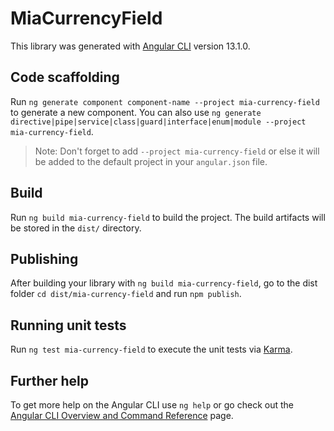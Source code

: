 # MiaCurrencyField

This library was generated with [Angular CLI](https://github.com/angular/angular-cli) version 13.1.0.

## Code scaffolding

Run `ng generate component component-name --project mia-currency-field` to generate a new component. You can also use `ng generate directive|pipe|service|class|guard|interface|enum|module --project mia-currency-field`.
> Note: Don't forget to add `--project mia-currency-field` or else it will be added to the default project in your `angular.json` file. 

## Build

Run `ng build mia-currency-field` to build the project. The build artifacts will be stored in the `dist/` directory.

## Publishing

After building your library with `ng build mia-currency-field`, go to the dist folder `cd dist/mia-currency-field` and run `npm publish`.

## Running unit tests

Run `ng test mia-currency-field` to execute the unit tests via [Karma](https://karma-runner.github.io).

## Further help

To get more help on the Angular CLI use `ng help` or go check out the [Angular CLI Overview and Command Reference](https://angular.io/cli) page.
